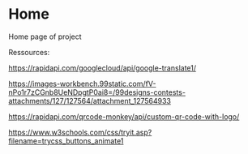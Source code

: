 # Home
Home page of project

Ressources:

https://rapidapi.com/googlecloud/api/google-translate1/

https://images-workbench.99static.com/fV-nPo1r7zCGnb8UeNDpgtP0ai8=/99designs-contests-attachments/127/127564/attachment_127564933

https://rapidapi.com/qrcode-monkey/api/custom-qr-code-with-logo/

https://www.w3schools.com/css/tryit.asp?filename=trycss_buttons_animate1
